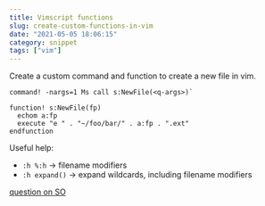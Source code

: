 ```yaml
---
title: Vimscript functions
slug: create-custom-functions-in-vim
date: "2021-05-05 18:06:15"
category: snippet
tags: ["vim"]
---
```


Create a custom command and function to create a new file in vim.

```vim
command! -nargs=1 Ms call s:NewFile(<q-args>)`

function! s:NewFile(fp)
  echom a:fp
  execute "e " . "~/foo/bar/" . a:fp . ".ext"
endfunction
```

Useful help:

- `:h %:h` → filename modifiers
- `:h expand()` → expand wildcards, including filename modifiers

[question on SO](https://stackoverflow.com/questions/54354220/trying-to-create-a-vimscript-function-that-creates-a-new-file)
